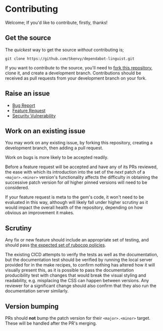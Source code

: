 # Contributing
Welcome; If you'd like to contribute, firstly, thanks!
## Get the source
The _quickest_ way to get the source _without_ contributing is;
```
git clone https://github.com/Skenvy/dependabot-linguist.git
```
If you want to _contribute_ to the source, you'll need to [fork this repository](https://github.com/Skenvy/dependabot-linguist/fork), clone it, and create a development branch. Contributions should be received as pull requests from your development branch on your fork.
## Raise an issue
* [Bug Report](https://github.com/Skenvy/dependabot-linguist/issues/new?assignees=&labels=bug&template=bug-report.yaml)
* [Feature Request](https://github.com/Skenvy/dependabot-linguist/issues/new?assignees=&labels=enhancement&template=feature-request.yaml)
* [Security Vulnerability](https://github.com/Skenvy/dependabot-linguist/issues/new?assignees=&labels=security&template=security-vulnerability.yaml)
## Work on an existing issue
You may work on any existing issue, by forking this repository, creating a development branch, then adding a pull request.

Work on bugs is more likely to be accepted readily.

Before a feature request will be accepted and have any of its PRs reviewed, the ease with which its introduction into the set of the _next_ patch of a `<major>.<minor>` version's functionality affects the difficulty in obtaining the successive patch version for _all_ higher pinned versions will need to be considered.

If your feature request is meta to the gem's code, it won't need to be evaluated in this way, although will likely fall under higher scrutiny as it would impact the overall health of the repository, depending on how obvious an improvement it makes.

## Scrutiny
Any fix or new feature should include an appropriate set of testing, and should pass [the expected set of rubocop policies](https://github.com/Skenvy/dependabot-linguist/blob/main/.rubocop.yml).

The existing CICD attempts to verify the tests as well as the documentation, but the documentation test should be verified by running the local server provided for in the make recipes, to confirm nothing has altered how it will visually present this, as it is possible to pass the documentation producibility test with changes that would break the visual styling and readability, e.g. misplacing the CSS can happen between versions. Any reviewer for a significant change should also confirm that they also run the documentation server similarly.
## Version bumping
PRs should **not** bump the patch version for their `<major>.<minor>` target. These will be handled after the PR's merging.
